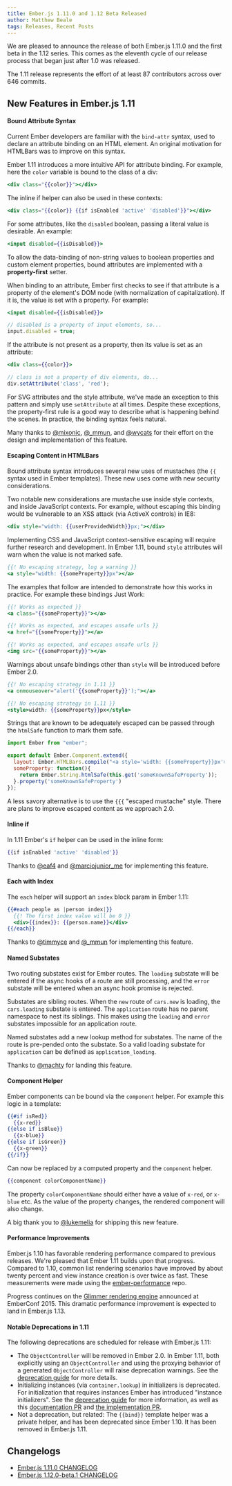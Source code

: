 ```yaml
---
title: Ember.js 1.11.0 and 1.12 Beta Released
author: Matthew Beale
tags: Releases, Recent Posts
---
```


We are pleased to announce the release of both Ember.js 1.11.0 and the
first beta in the 1.12 series. This comes as the eleventh cycle of our
release process that began just after 1.0 was released.

The 1.11 release represents the effort of at least 87 contributors
across over 646 commits.

## New Features in Ember.js 1.11

#### Bound Attribute Syntax

Current Ember developers are familiar with the `bind-attr` syntax, used
to declare an attribute binding on an HTML element. An original
motivation for HTMLBars was to improve on this syntax.

Ember 1.11 introduces a more intuitive API for attribute binding. For
example, here the `color` variable is bound to the class of a div:

```handlebars
<div class="{{color}}"></div>
```

The inline if helper can also be used in these contexts:

```handlebars
<div class="{{color}} {{if isEnabled 'active' 'disabled'}}"></div>
```

For some attributes, like the `disabled` boolean, passing a literal value
is desirable. An example:

```handlebars
<input disabled={{isDisabled}}>
```

To allow the data-binding of non-string values to boolean properties and
custom element properties, bound attributes are implemented with a
**property-first** setter.

When binding to an attribute, Ember first checks to see if that attribute is a
property of the element's DOM node (with normalization of capitalization). If it
is, the value is set with a property. For example:

```handlebars
<input disabled={{isDisabled}}>
```

```js
// disabled is a property of input elements, so...
input.disabled = true;
```

If the attribute is not present as a property, then its value is set as an
attribute:

```handlebars
<div class={{color}}>
```

```js
// class is not a property of div elements, do...
div.setAttribute('class', 'red');
```

For SVG attributes and the style attribute, we've made an exception to this pattern
and simply use `setAttribute` at all times.
Despite these exceptions, the property-first rule is a good way to describe what is
happening behind the scenes. In practice, the binding syntax feels natural.

Many thanks to [@mixonic](http://twitter.com/mixonic), [@\_mmun](http://twitter.com/_mmun),
and [@wycats](http://twitter.com/wycats) for their effort on the design and implementation
of this feature.

#### Escaping Content in HTMLBars

Bound attribute syntax introduces several new uses of mustaches
(the `{{` syntax used in Ember templates). These new uses
come with new security considerations.

Two notable new considerations are mustache use inside style
contexts, and inside JavaScript contexts. For example, without
escaping this
binding would be vulnerable to an XSS attack (via ActiveX
controls) in IE8:

```handlebars
<div style="width: {{userProvidedWidth}}px;"></div>
```

Implementing CSS and JavaScript context-sensitive escaping
will require further research and development. In Ember 1.11,
bound `style` attributes will warn when the value is not marked safe.

```handlebars
{{! No escaping strategy, log a warning }}
<a style="width: {{someProperty}}px"></a>
```

The examples that follow are intended to demonstrate how this
works in practice. For example these bindings Just Work:

```handlebars
{{! Works as expected }}
<a class="{{someProperty}}"></a>

{{! Works as expected, and escapes unsafe urls }}
<a href="{{someProperty}}"></a>

{{! Works as expected, and escapes unsafe urls }}
<img src="{{someProperty}}"></a>
```

Warnings about unsafe bindings other than `style` will be introduced
before Ember 2.0.

```handlebars
{{! No escaping strategy in 1.11 }}
<a onmouseover="alert('{{someProperty}}');"></a>

{{! No escaping strategy in 1.11 }}
<style>width: {{someProperty}}px</style>
```

Strings that are known to be adequately escaped can be
passed through the `htmlSafe` function to mark them safe.

```javascript
import Ember from "ember";

export default Ember.Component.extend({
  layout: Ember.HTMLBars.compile("<a style='width: {{someProperty}}px'>"),
  someProperty: function(){
    return Ember.String.htmlSafe(this.get('someKnownSafeProperty'));
  }.property('someKnownSafeProperty')
});
```

A less savory alternative is to use the `{{{` "escaped mustache" style. There are
plans to improve escaped content as we approach 2.0.

#### Inline if

In 1.11 Ember's `if` helper can be used in the inline form:

```handlebars
{{if isEnabled 'active' 'disabled'}}
```

Thanks to [@eaf4](https://twitter.com/eaf4) and [@marciojunior\_me](https://twitter.com/marciojunior_me) for
implementing this feature.

#### Each with Index

The `each` helper will support an `index` block param in Ember 1.11:

```handlebars
{{#each people as |person index|}}
  {{! The first index value will be 0 }}
  <div>{{index}}: {{person.name}}</div>
{{/each}}
```

Thanks to [@timmyce](https://twitter.com/timmyce) and [@\_mmun](https://twitter.com/_mmun) for
implementing this feature.

#### Named Substates

Two routing substates exist for Ember routes. The `loading` substate will be entered
if the async hooks of a route are still processing, and the `error` substate will be
entered when an async hook promise is rejected.

Substates are sibling routes. When the `new` route of `cars.new` is loading, the `cars.loading`
substate is entered. The `application` route has no parent namespace to nest its siblings.
This makes using the `loading` and `error` substates impossible for an application route.

Named substates add a new lookup method for substates. The name of the route is pre-pended
onto the substate. So a valid loading substate for `application` can be defined as
`application_loading`.

Thanks to [@machty](http://twitter.com/machty) for landing this feature.

#### Component Helper

Ember components can be bound via the `component` helper. For example this logic
in a template:

```handlebars
{{#if isRed}}
  {{x-red}}
{{else if isBlue}}
  {{x-blue}}
{{else if isGreen}}
  {{x-green}}
{{/if}}
```

Can now be replaced by a computed property and the `component` helper.

```handlebars
{{component colorComponentName}}
```

The property `colorComponentName` should either have a value of `x-red`, or `x-blue` etc. As
the value of the property changes, the rendered component will also change.

A big thank you to [@lukemelia](https://twitter.com/lukemelia) for shipping
this new feature.

#### Performance Improvements

Ember.js 1.10 has favorable rendering performance compared to previous releases. We're
pleased that Ember 1.11 builds upon that progress. Compared to 1.10, common list
rendering scenarios have improved by about twenty percent and view instance
creation is over twice as fast. These measurements were made using the
[ember-performance](https://github.com/eviltrout/ember-performance) repo.

Progress continues on the [Glimmer rendering engine](https://github.com/emberjs/ember.js/pull/10501)
announced at EmberConf 2015. This dramatic performance improvement is expected to
land in Ember.js 1.13.

#### Notable Deprecations in 1.11

The following deprecations are scheduled for release with Ember.js 1.11:

* The `ObjectController` will be removed in Ember 2.0. In Ember 1.11,
  both explicitly using an `ObjectController` and using the proxying behavior
  of a generated `ObjectController` will raise deprecation warnings. See the
  [deprecation guide](/guides/deprecations#toc_objectcontroller) for more details.
* Initializing instances (via `container.lookup`) in initializers is deprecated. For
  initialization that requires instances Ember has introduced "instance initializers". See
  the [deprecation guide](/guides/deprecations#toc_access-to-instances-in-initializers)
  for more information, as well as this [documentation PR](https://github.com/emberjs/website/pull/1951)
  and [the implementation PR](https://github.com/emberjs/ember.js/pull/10256).
* Not a deprecation, but related: The `{{bind}}` template helper was a private
  helper, and has been deprecated
  since Ember 1.10. It has been removed in Ember.js 1.11.

## Changelogs

+ [Ember.js 1.11.0 CHANGELOG](https://github.com/emberjs/ember.js/blob/v1.11.0/CHANGELOG.md)
+ [Ember.js 1.12.0-beta.1 CHANGELOG](https://github.com/emberjs/ember.js/blob/v1.12.0-beta.1/CHANGELOG.md)
